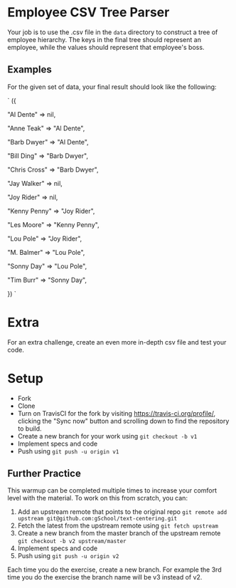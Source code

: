 # Employee CSV Tree Parser

Your job is to use the .csv file in the `data` directory to construct a tree of employee hierarchy.
The keys in the final tree should represent an employee, while the values should represent that employee's boss.

## Examples

For the given set of data, your final result should look like the following:

`
({

"Al Dente" => nil,

"Anne Teak" => "Al Dente",

"Barb Dwyer" => "Al Dente",

"Bill Ding" => "Barb Dwyer",

"Chris Cross" => "Barb Dwyer",

"Jay Walker" => nil,

"Joy Rider" => nil,

"Kenny Penny" => "Joy Rider",

"Les Moore" => "Kenny Penny",

"Lou Pole" => "Joy Rider",

"M. Balmer" => "Lou Pole",

"Sonny Day" => "Lou Pole",

"Tim Burr" => "Sonny Day",

})
`

# Extra

For an extra challenge, create an even more in-depth csv file and test your code.

# Setup

* Fork
* Clone
* Turn on TravisCI for the fork by
  visiting https://travis-ci.org/profile/<github user name>, clicking the "Sync now" button
  and scrolling down to find the repository to build.
* Create a new branch for your work using `git checkout -b v1`
* Implement specs and code
* Push using `git push -u origin v1`

## Further Practice

This warmup can be completed multiple times to increase your comfort level with the material.
To work on this from scratch, you can:

1. Add an upstream remote that points to the original repo `git remote add upstream git@github.com:gSchool/text-centering.git`
1. Fetch the latest from the upstream remote using `git fetch upstream`
1. Create a new branch from the master branch of the upstream remote `git checkout -b v2 upstream/master`
1. Implement specs and code
1. Push using `git push -u origin v2`

Each time you do the exercise, create a new branch. For example the 3rd time you do the exercise the branch
name will be v3 instead of v2.
